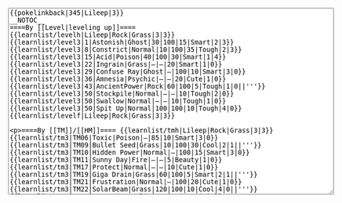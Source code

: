 </p><textarea readonly="" accesskey="," id="wpTextbox1" cols="80" rows="25" style="" class="mw-editfont-monospace" lang="en" dir="ltr" name="wpTextbox1">{{pokelinkback|345|Lileep|3}}
__NOTOC__
====By [[Level|leveling up]]====
{{learnlist/levelh|Lileep|Rock|Grass|3|3}}
{{learnlist/level3|1|Astonish|Ghost|30|100|15|Smart|2|3}}
{{learnlist/level3|8|Constrict|Normal|10|100|35|Tough|2|3}}
{{learnlist/level3|15|Acid|Poison|40|100|30|Smart|1|4}}
{{learnlist/level3|22|Ingrain|Grass|—|—|20|Smart|1|0}}
{{learnlist/level3|29|Confuse Ray|Ghost|—|100|10|Smart|3|0}}
{{learnlist/level3|36|Amnesia|Psychic|—|—|20|Cute|1|0}}
{{learnlist/level3|43|AncientPower|Rock|60|100|5|Tough|1|0||'''}}
{{learnlist/level3|50|Stockpile|Normal|—|—|10|Tough|2|0}}
{{learnlist/level3|50|Swallow|Normal|—|—|10|Tough|1|0}}
{{learnlist/level3|50|Spit Up|Normal|100|100|10|Tough|4|0}}
{{learnlist/levelf|Lileep|Rock|Grass|3|3}}

====By [[TM]]/[[HM]]====
{{learnlist/tmh|Lileep|Rock|Grass|3|3}}
{{learnlist/tm3|TM06|Toxic|Poison|—|85|10|Smart|3|0}}
{{learnlist/tm3|TM09|Bullet Seed|Grass|10|100|30|Cool|2|1||'''}}
{{learnlist/tm3|TM10|Hidden Power|Normal|—|100|15|Smart|3|0}}
{{learnlist/tm3|TM11|Sunny Day|Fire|—|—|5|Beauty|1|0}}
{{learnlist/tm3|TM17|Protect|Normal|—|—|10|Cute|1|0}}
{{learnlist/tm3|TM19|Giga Drain|Grass|60|100|5|Smart|2|1||'''}}
{{learnlist/tm3|TM21|Frustration|Normal|—|100|20|Cute|1|0}}
{{learnlist/tm3|TM22|SolarBeam|Grass|120|100|10|Cool|4|0||'''}}
{{learnlist/tm3|TM27|Return|Normal|—|100|20|Cute|1|0}}
{{learnlist/tm3|TM32|Double Team|Normal|—|—|15|Cool|2|0}}
{{learnlist/tm3|TM36|Sludge Bomb|Poison|90|100|10|Tough|2|1}}
{{learnlist/tm3|TM37|Sandstorm|Rock|—|—|10|Tough|3|0}}
{{learnlist/tm3|TM42|Facade|Normal|70|100|20|Cute|2|0}}
{{learnlist/tm3|TM43|Secret Power|Normal|70|100|20|Smart|1|0}}
{{learnlist/tm3|TM44|Rest|Psychic|—|—|10|Cute|2|0}}
{{learnlist/tm3|TM45|Attract|Normal|—|100|15|Cute|2|0}}
{{learnlist/tmf|Lileep|Rock|Grass|3|3}}

====By {{pkmn|breeding}}====
{{learnlist/breedh|Lileep|Rock|Grass|3|3}}
{{learnlist/breed3|{{MSP/3|072|Tentacool}}{{MSP/3|073|Tentacruel}}|Barrier|Psychic|—|—|30|Cool|1|0}}
{{learnlist/breed3|{{MSP/3|222|Corsola}}|Mirror Coat|Psychic|—|100|20|Beauty|2|0}}
{{learnlist/breed3|{{MSP/3|222|Corsola}}|Recover|Normal|—|—|20|Smart|2|1}}
{{learnlist/breed3|{{MSP/3|138|Omanyte}}{{MSP/3|222|Corsola}}|Rock Slide|Rock|75|90|10|Tough|1|3|*|'''}}
{{learnlist/breedf|Lileep|Rock|Grass|3|3}}

====By [[Move Tutor|tutoring]]====
{{learnlist/tutorh|Lileep|Rock|Grass|3|3}}
{{learnlist/tutor3|Body Slam|Normal|85|100|15|Tough|1|4|||yes|yes|yes}}
{{learnlist/tutor3|Double-Edge|Normal|120|100|15|Tough|6|0|||yes|yes|yes}}
{{learnlist/tutor3|Endure|Normal|—|—|10|Tough|2|0|||no|yes|no}}
{{learnlist/tutor3|Mimic|Normal|—|—|10|Cute|1|0|||yes|yes|yes}}
{{learnlist/tutor3|Mud-Slap|Ground|20|100|10|Cute|2|1|||no|yes|no}}
{{learnlist/tutor3|Psych Up|Normal|—|—|10|Smart|2|0|||no|yes|no}}
{{learnlist/tutor3|Rock Slide|Rock|75|90|10|Tough|1|3||'''|yes|yes|no}}
{{learnlist/tutor3|Sleep Talk|Normal|—|—|10|Cute|3|0|||no|yes|no}}
{{learnlist/tutor3|Snore|Normal|40|100|15|Cute|4|0|||no|yes|no}}
{{learnlist/tutor3|Substitute|Normal|—|—|10|Smart|2|0|||yes|yes|yes}}
{{learnlist/tutor3|Swagger|Normal|—|90|15|Cute|2|0|||no|yes|yes}}
{{learnlist/tutorf|Lileep|Rock|Grass|3|3}}

[[it:Lileep/Mosse apprese in terza generazione]]
[[zh:触手百合/第三世代招式表]]
